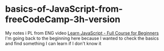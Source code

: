 # basics-of-JavaScript-from-freeCodeCamp-3h-version
My notes i PL from ENG video
[Learn JavaScript - Full Course for Beginners ](https://www.youtube.com/watch?v=PkZNo7MFNFg&t=872s&ab_channel=freeCodeCamp.org)
I'm going back to the beginning here because I wanted to check the basics and find something I can learn if I don't know it
